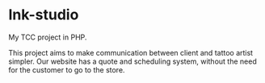 # Ink-studio
My TCC project in PHP.

This project aims to make communication between client and tattoo artist simpler.
Our website has a quote and scheduling system, without the need for the customer to go to the store.
